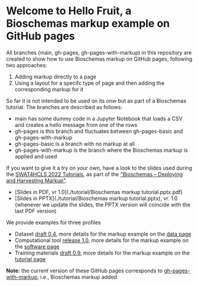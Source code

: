# Welcome to Hello Fruit, a Bioschemas markup example on GitHub pages

All branches (main, gh-pages, gh-pages-with-markup) in this repository are created to show how to use Bioschemas markup on GitHub pages, following two approaches:
1. Adding markup directly to a page
2. Using a layout for a specifc type of page and then adding the corresponding markup for it

So far it is not intended to be used on its onw but as part of a Bioschemas tutorial. The branches are described as follows:
* main has some dummy code in a Jupyter Notebook that loads a CSV and creates a hello message from one of the rows
* gh-pages is this branch and fluctuates between gh-pages-basic and gh-pages-with-markup 
* gh-pages-basic is a branch with no markup at all
* gh-pages-with-markup is the branch where the Bioschemas markup is applied and used

If you want to give it a try on your own, have a look to the slides used during the [SWAT4HCLS 2022 Tutorials](http://www.swat4ls.org/workshops/leiden2022/scientific-programme2022/tutorials/), as part of the ["Bioschemas  – Deploying and Harvesting Markup"](https://bioschemas.org/meetings/2022-01_SWAT4HCLS_leiden). 
* [Slides in PDF, vr 1.0](./tutorial/Bioschemas markup tutorial.pptx.pdf) 
* [Slides in PPTX](./tutorial/Bioschemas markup tutorial.pptx), vr. 1.0 (whenever we update the slides, the PPTX version will coincide with the last PDF version)

We provide examples for three profiles
* Dataset [draft 0.4](https://bioschemas.org/profiles/Dataset/0.4-DRAFT), more details for the markup example on the [data page](./data.md)
* Computational tool [release 1.0](https://bioschemas.org/profiles/ComputationalTool/1.0-RELEASE), more details for the markup example on the [software page](./software.md)
* Training materials [draft 0.9](https://bioschemas.org/profiles/TrainingMaterial/0.9-DRAFT-2020_12_08), more details for the markup example on the [tutorial page](./tutorial.md)

**Note:** the current version of these GitHub pages corresponds to [gh-pages-with-markup](https://github.com/BioSchemas/github-markup-example/tree/gh-pages-with-markup), i.e., Bioschemas markup added.